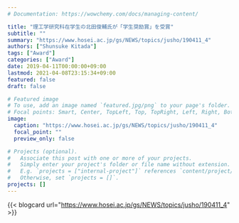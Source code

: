 ```yaml
---
# Documentation: https://wowchemy.com/docs/managing-content/

title: "理工学研究科在学生の北田俊輔氏が「学生奨励賞」を受賞"
subtitle: ""
summary: "https://www.hosei.ac.jp/gs/NEWS/topics/jusho/190411_4"
authors: ["Shunsuke Kitada"]
tags: ["Award"]
categories: ["Award"]
date: 2019-04-11T00:00:00+09:00
lastmod: 2021-04-08T23:15:34+09:00
featured: false
draft: false

# Featured image
# To use, add an image named `featured.jpg/png` to your page's folder.
# Focal points: Smart, Center, TopLeft, Top, TopRight, Left, Right, BottomLeft, Bottom, BottomRight.
image:
  caption: "https://www.hosei.ac.jp/gs/NEWS/topics/jusho/190411_4"
  focal_point: ""
  preview_only: false

# Projects (optional).
#   Associate this post with one or more of your projects.
#   Simply enter your project's folder or file name without extension.
#   E.g. `projects = ["internal-project"]` references `content/project/deep-learning/index.md`.
#   Otherwise, set `projects = []`.
projects: []
---
```


{{< blogcard url="https://www.hosei.ac.jp/gs/NEWS/topics/jusho/190411_4" >}}
